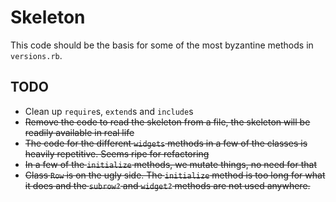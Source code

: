 # Skeleton

This code should be the basis for some of the most byzantine methods in `versions.rb`.

## TODO

- Clean up `require`s, `extend`s and `include`s
- ~~Remove the code to read the skeleton from a file, the skeleton will be readily available in real life~~
- ~~The code for the different `widgets` methods in a few of the classes is heavily repetitive. Seems ripe for refactoring~~
- ~~In a few of the `initialize` methods, we mutate things, no need for that~~
- ~~Class `Row` is on the ugly side. The `initialize` method is too long for what it does and the `subrow?` and `widget?` methods are not used anywhere.~~
